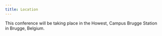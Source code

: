 ```yaml
---
title: Location
---
```


This conference will be taking place in the Howest, Campus Brugge Station in Brugge, Belgium.
